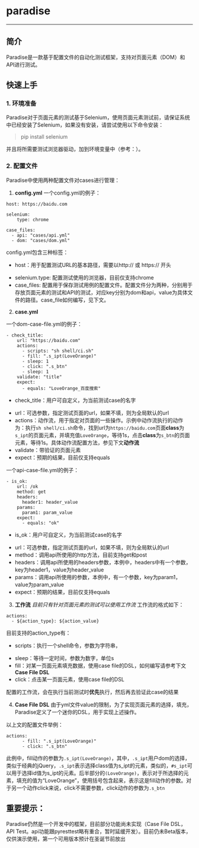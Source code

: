 # paradise
---

## 简介
Paradise是一款基于配置文件的自动化测试框架，支持对页面元素（DOM）和API进行测试。

## 快速上手
### 1. 环境准备
Paradise对于页面元素的测试基于Selenium，使用页面元素测试前，请保证系统中已经安装了Selenium，如果没有安装，请尝试使用以下命令安装：

> pip install selenium

并且将所需要测试浏览器驱动，加到环境变量中（参考：）。

### 2. 配置文件
Paradise中使用两种配置文件对cases进行管理：
1. **config.yml**
一个config.yml的例子：
```
host: https://baidu.com

selenium:
    type: chrome

case_files:
  - api: "cases/api.yml"
  - dom: "cases/dom.yml"
```

config.yml包含三种标签：

- host：用于配置测试URL的基本路径，需要以http:// 或 https:// 开头
* selenium.type: 配置测试使用的浏览器，目前仅支持chrome
* case_files: 配置用于保存测试用例的配置文件。配置文件分为两种，分别用于存放页面元素的测试和API的测试，对应key分别为dom和api，value为具体文件的路径。case_file如何编写，见下文。

2. **case.yml**

一个dom-case-file.yml的例子：
```
- check_title:
    url: "https://baidu.com"
    actions:
      - scripts: "sh shell/ci.sh"
      - fill: ".s_ipt(LoveOrange)"
      - sleep: 1
      - click: ".s_btn"
      - sleep: 1
    validate: "title"
    expect:
      - equals: "LoveOrange_百度搜索"
```

- check_title：用户可自定义，为当前测试case的名字
* url：可选参数，指定测试页面的url，如果不填，则为全局默认的url
* actions：动作流，用于指定对页面的一些操作。示例中动作流执行的动作为：执行`sh shell/ci.sh`命令，找到url为`https://baidu.com`页面**class**为`s_ipt`的页面元素，并填充值`LoveOrange`，等待1s，点击**class**为`s_btn`的页面元素，等待1s。具体动作流配置方法，参见下文**动作流**
* validate：带验证的页面元素
* expect：预期的结果，目前仅支持equals

一个api-case-file.yml的例子：
```
- is_ok:
    url: /ok
    method: get
    headers:
      header1: header_value
    params:
      param1: param_value
    expect:
      - equals: "ok"
```

- is_ok：用户可自定义，为当前测试case的名字
* url：可选参数，指定测试页面的url，如果不填，则为全局默认的url
* method：调用api所使用的http方法，目前支持get和post
* headers：调用api所使用的headers参数，本例中，headers中有一个参数，key为header1，value为header_value
* params：调用api所使用的参数，本例中，有一个参数，key为param1，value为param_value
* expect：预期的结果，目前仅支持equals

3. **工作流**
*目前只有针对页面元素的测试可以使用工作流*
工作流的格式如下：
```
actions:
  - ${action_type}: ${action_value}
```
目前支持的action_type有：
- scripts：执行一个shell命令，参数为字符串，
* sleep：等待一定时间，参数为数字，单位s
* fill：对某一页面元素填充数据，使用case file的DSL，如何编写请参考下文**Case File DSL**
* click：点击某一页面元素，使用case file的DSL

配置的工作流，会在执行当前测试时**优先**执行，然后再去验证此case的结果

4. **Case File DSL**
由于yml文件value的限制，为了实现页面元素的选择，填充，Paradise定义了一个迷你的DSL，用于实现上述操作。

以上文的配置文件举例：
```
actions:
      - fill: ".s_ipt(LoveOrange)"
      - click: ".s_btn"
```

此例中，fill动作的参数为`.s_ipt(LoveOrange)`，其中，`.s_ipt`用户dom的选择，类似于经典的jQuery，`.s_ipt`表示选择class值为s_ipt的元素，类似的，`#s_ipt`可以用于选择id值为s_ipt的元素。后半部分的`(LoveOrange)`，表示对于所选择的元素，填充的值为“LoveOrange”，使用括号包含起来，表示这是fill动作的参数。对于另一个动作click来说，click不需要参数，click动作的参数为`.s_btn`



## 重要提示：
Paradise仍然是一个开发中的框架，目前部分功能尚未实现（Case File DSL，API Test。api功能跟pyresttest略有重合，暂时延缓开发）。目前仍未Beta版本，仅供演示使用，第一个可用版本预计在圣诞节前放出

